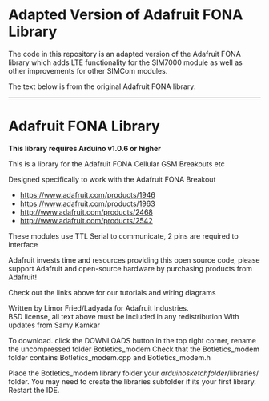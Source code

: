 # Adapted Version of Adafruit FONA Library
The code in this repository is an adapted version of the Adafruit FONA library which adds LTE functionality for the SIM7000 module as well as other improvements for other SIMCom modules.

The text below is from the original Adafruit FONA library:

------------------------------------------
# Adafruit FONA Library

**This library requires Arduino v1.0.6 or higher**

This is a library for the Adafruit FONA Cellular GSM Breakouts etc

Designed specifically to work with the Adafruit FONA Breakout
  * https://www.adafruit.com/products/1946
  * https://www.adafruit.com/products/1963
  * http://www.adafruit.com/products/2468
  * http://www.adafruit.com/products/2542

These modules use TTL Serial to communicate, 2 pins are required to interface

Adafruit invests time and resources providing this open source code, 
please support Adafruit and open-source hardware by purchasing 
products from Adafruit!

Check out the links above for our tutorials and wiring diagrams 

Written by Limor Fried/Ladyada for Adafruit Industries.  
BSD license, all text above must be included in any redistribution
With updates from Samy Kamkar

To download. click the DOWNLOADS button in the top right corner, rename the uncompressed folder Botletics_modem 
Check that the Botletics_modem folder contains Botletics_modem.cpp and Botletics_modem.h

Place the Botletics_modem library folder your *arduinosketchfolder*/libraries/ folder. 
You may need to create the libraries subfolder if its your first library. Restart the IDE.
